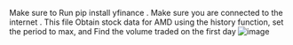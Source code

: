 Make sure to Run pip install yfinance .
Make sure you are connected to the internet .
This file Obtain stock data for AMD using the history function, set the period to max, and Find the volume traded on the first day 
![image](https://github.com/Mafia-Deadend/yahoo_finance-main.py/assets/109336428/c4274199-33e5-4364-ad8d-4853cda2b951)
